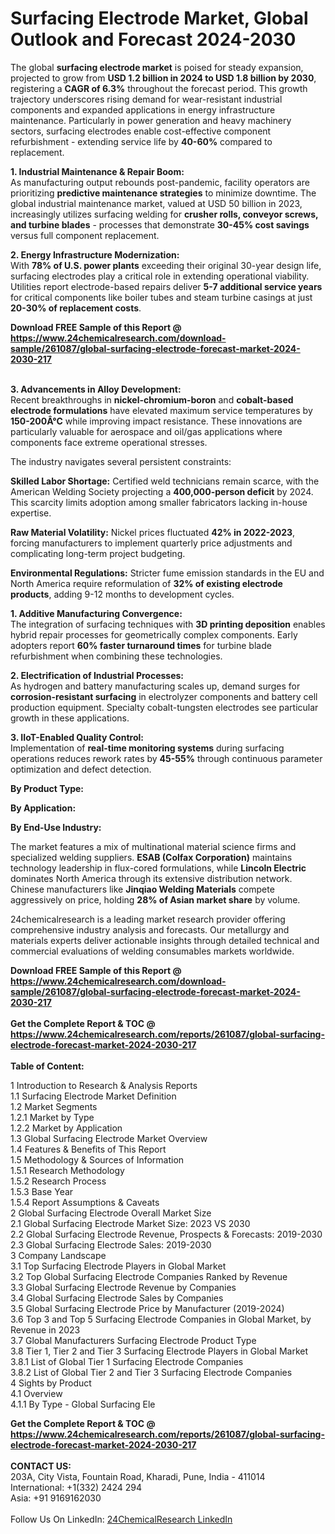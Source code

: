 <h1>Surfacing Electrode Market, Global Outlook and Forecast 2024-2030</h1><p>The global <strong>surfacing electrode market</strong> is poised for steady expansion, projected to grow from <strong>USD 1.2 billion in 2024 to USD 1.8 billion by 2030</strong>, registering a <strong>CAGR of 6.3%</strong> throughout the forecast period. This growth trajectory underscores rising demand for wear-resistant industrial components and expanded applications in energy infrastructure maintenance. Particularly in power generation and heavy machinery sectors, surfacing electrodes enable cost-effective component refurbishment - extending service life by <strong>40-60%</strong> compared to replacement.</p><p><strong>1. Industrial Maintenance &amp; Repair Boom:</strong><br>
As manufacturing output rebounds post-pandemic, facility operators are prioritizing <strong>predictive maintenance strategies</strong> to minimize downtime. The global industrial maintenance market, valued at USD 50 billion in 2023, increasingly utilizes surfacing welding for <strong>crusher rolls, conveyor screws, and turbine blades</strong> - processes that demonstrate <strong>30-45% cost savings</strong> versus full component replacement.</p><p><strong>2. Energy Infrastructure Modernization:</strong><br>
With <strong>78% of U.S. power plants</strong> exceeding their original 30-year design life, surfacing electrodes play a critical role in extending operational viability. Utilities report electrode-based repairs deliver <strong>5-7 additional service years</strong> for critical components like boiler tubes and steam turbine casings at just <strong>20-30% of replacement costs</strong>.</p><div><b>Download FREE Sample of this Report @ 
            <a href="https://www.24chemicalresearch.com/download-sample/261087/global-surfacing-electrode-forecast-market-2024-2030-217">
            https://www.24chemicalresearch.com/download-sample/261087/global-surfacing-electrode-forecast-market-2024-2030-217</a></b></div><br><p><strong>3. Advancements in Alloy Development:</strong><br>
Recent breakthroughs in <strong>nickel-chromium-boron</strong> and <strong>cobalt-based electrode formulations</strong> have elevated maximum service temperatures by <strong>150-200Â°C</strong> while improving impact resistance. These innovations are particularly valuable for aerospace and oil/gas applications where components face extreme operational stresses.</p><p>The industry navigates several persistent constraints:</p><p><strong>Skilled Labor Shortage:</strong> Certified weld technicians remain scarce, with the American Welding Society projecting a <strong>400,000-person deficit</strong> by 2024. This scarcity limits adoption among smaller fabricators lacking in-house expertise.</p><p><strong>Raw Material Volatility:</strong> Nickel prices fluctuated <strong>42% in 2022-2023</strong>, forcing manufacturers to implement quarterly price adjustments and complicating long-term project budgeting.</p><p><strong>Environmental Regulations:</strong> Stricter fume emission standards in the EU and North America require reformulation of <strong>32% of existing electrode products</strong>, adding 9-12 months to development cycles.</p><p><strong>1. Additive Manufacturing Convergence:</strong><br>
The integration of surfacing techniques with <strong>3D printing deposition</strong> enables hybrid repair processes for geometrically complex components. Early adopters report <strong>60% faster turnaround times</strong> for turbine blade refurbishment when combining these technologies.</p><p><strong>2. Electrification of Industrial Processes:</strong><br>
As hydrogen and battery manufacturing scales up, demand surges for <strong>corrosion-resistant surfacing</strong> in electrolyzer components and battery cell production equipment. Specialty cobalt-tungsten electrodes see particular growth in these applications.</p><p><strong>3. IIoT-Enabled Quality Control:</strong><br>
Implementation of <strong>real-time monitoring systems</strong> during surfacing operations reduces rework rates by <strong>45-55%</strong> through continuous parameter optimization and defect detection.</p><p><strong>By Product Type:</strong></p><p><strong>By Application:</strong></p><p><strong>By End-Use Industry:</strong></p><p>The market features a mix of multinational material science firms and specialized welding suppliers. <strong>ESAB (Colfax Corporation)</strong> maintains technology leadership in flux-cored formulations, while <strong>Lincoln Electric</strong> dominates North America through its extensive distribution network. Chinese manufacturers like <strong>Jinqiao Welding Materials</strong> compete aggressively on price, holding <strong>28% of Asian market share</strong> by volume.</p><p>24chemicalresearch is a leading market research provider offering comprehensive industry analysis and forecasts. Our metallurgy and materials experts deliver actionable insights through detailed technical and commercial evaluations of welding consumables markets worldwide.</p><div><b>Download FREE Sample of this Report @ 
            <a href="https://www.24chemicalresearch.com/download-sample/261087/global-surfacing-electrode-forecast-market-2024-2030-217">
            https://www.24chemicalresearch.com/download-sample/261087/global-surfacing-electrode-forecast-market-2024-2030-217</a></b></div><br><div><b>Get the Complete Report & TOC @ 
            <a href="https://www.24chemicalresearch.com/reports/261087/global-surfacing-electrode-forecast-market-2024-2030-217">
            https://www.24chemicalresearch.com/reports/261087/global-surfacing-electrode-forecast-market-2024-2030-217</a></b></div><br>
            <b>Table of Content:</b><p>1 Introduction to Research & Analysis Reports<br />
    1.1 Surfacing Electrode Market Definition<br />
    1.2 Market Segments<br />
        1.2.1 Market by Type<br />
        1.2.2 Market by Application<br />
    1.3 Global Surfacing Electrode Market Overview<br />
    1.4 Features & Benefits of This Report<br />
    1.5 Methodology & Sources of Information<br />
        1.5.1 Research Methodology<br />
        1.5.2 Research Process<br />
        1.5.3 Base Year<br />
        1.5.4 Report Assumptions & Caveats<br />
2 Global Surfacing Electrode Overall Market Size<br />
    2.1 Global Surfacing Electrode Market Size: 2023 VS 2030<br />
    2.2 Global Surfacing Electrode Revenue, Prospects & Forecasts: 2019-2030<br />
    2.3 Global Surfacing Electrode Sales: 2019-2030<br />
3 Company Landscape<br />
    3.1 Top Surfacing Electrode Players in Global Market<br />
    3.2 Top Global Surfacing Electrode Companies Ranked by Revenue<br />
    3.3 Global Surfacing Electrode Revenue by Companies<br />
    3.4 Global Surfacing Electrode Sales by Companies<br />
    3.5 Global Surfacing Electrode Price by Manufacturer (2019-2024)<br />
    3.6 Top 3 and Top 5 Surfacing Electrode Companies in Global Market, by Revenue in 2023<br />
    3.7 Global Manufacturers Surfacing Electrode Product Type<br />
    3.8 Tier 1, Tier 2 and Tier 3 Surfacing Electrode Players in Global Market<br />
        3.8.1 List of Global Tier 1 Surfacing Electrode Companies<br />
        3.8.2 List of Global Tier 2 and Tier 3 Surfacing Electrode Companies<br />
4 Sights by Product<br />
    4.1 Overview<br />
        4.1.1 By Type - Global Surfacing Ele</p><div><b>Get the Complete Report & TOC @ 
            <a href="https://www.24chemicalresearch.com/reports/261087/global-surfacing-electrode-forecast-market-2024-2030-217">
            https://www.24chemicalresearch.com/reports/261087/global-surfacing-electrode-forecast-market-2024-2030-217</a></b></div><br><b>CONTACT US:</b><br>
            203A, City Vista, Fountain Road, Kharadi, Pune, India - 411014<br>
            International: +1(332) 2424 294<br>
            Asia: +91 9169162030 <br><br>
            Follow Us On LinkedIn: <a href="https://www.linkedin.com/company/24chemicalresearch/">24ChemicalResearch LinkedIn</a>